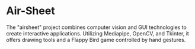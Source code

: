 # Air-Sheet
The "airsheet" project combines computer vision and GUI technologies to create interactive applications. Utilizing Mediapipe, OpenCV, and Tkinter, it offers drawing tools and a Flappy Bird game controlled by hand gestures.
